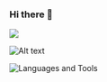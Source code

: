 
### Hi there 👋

<picture>
  <source
    srcset="https://github-readme-stats.vercel.app/api?username=JustnotJinx&show_icons=true&theme=dark"
    media="(prefers-color-scheme: dark)"
  />
  <source
    srcset="https://github-readme-stats.vercel.app/api?username=JustnotJinx&show_icons=true"
    media="(prefers-color-scheme: light), (prefers-color-scheme: no-preference)"
  />
  <img src="https://github-readme-stats.vercel.app/api?username=JustnotJinx&show_icons=true" />
</picture>

![Alt text](https://spotify-recently-played-readme.vercel.app/api?user=21szlljfo5eykqqaeafehgomi&count={count})

![Languages and Tools](https://skillicons.dev/icons?i=php,html,css,js,nodejs,lua,git,github,vscode,discord,docker)

